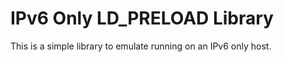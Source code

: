 IPv6 Only LD_PRELOAD Library
============================

This is a simple library to emulate running on an IPv6 only host.
